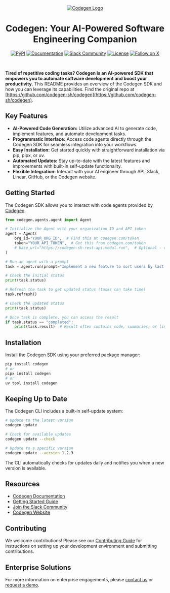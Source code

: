 <div align="center">
  <a href="https://docs.codegen.com">
    <img src="https://i.imgur.com/6RF9W0z.jpeg" alt="Codegen Logo" />
  </a>
</div>

<h1 align="center">Codegen: Your AI-Powered Software Engineering Companion</h1>

<div align="center">

[![PyPI](https://img.shields.io/badge/PyPi-codegen-gray?style=flat-square&color=blue)](https://pypi.org/project/codegen/)
[![Documentation](https://img.shields.io/badge/Docs-docs.codegen.com-purple?style=flat-square)](https://docs.codegen.com)
[![Slack Community](https://img.shields.io/badge/Slack-Join-4A154B?logo=slack&style=flat-square)](https://community.codegen.com)
[![License](https://img.shields.io/badge/Code%20License-Apache%202.0-gray?&color=gray)](https://github.com/codegen-sh/codegen-sdk/tree/develop?tab=Apache-2.0-1-ov-file)
[![Follow on X](https://img.shields.io/twitter/follow/codegen?style=social)](https://x.com/codegen)

</div>

<br />

**Tired of repetitive coding tasks? Codegen is an AI-powered SDK that empowers you to automate software development and boost your productivity.** This README provides an overview of the Codegen SDK and how you can leverage its capabilities.  Find the original repo at [https://github.com/codegen-sh/codegen](https://github.com/codegen-sh/codegen).

## Key Features

*   **AI-Powered Code Generation:** Utilize advanced AI to generate code, implement features, and automate development tasks.
*   **Programmatic Interface:** Access code agents directly through the Codegen SDK for seamless integration into your workflows.
*   **Easy Installation:**  Get started quickly with straightforward installation via pip, pipx, or uv.
*   **Automated Updates:**  Stay up-to-date with the latest features and improvements with built-in self-update functionality.
*   **Flexible Integration:** Interact with your AI engineer through API, Slack, Linear, GitHub, or the Codegen website.

## Getting Started

The Codegen SDK allows you to interact with code agents provided by [Codegen](https://codegen.com).

```python
from codegen.agents.agent import Agent

# Initialize the Agent with your organization ID and API token
agent = Agent(
    org_id="YOUR_ORG_ID",  # Find this at codegen.com/token
    token="YOUR_API_TOKEN",  # Get this from codegen.com/token
    # base_url="https://codegen-sh-rest-api.modal.run",  # Optional - defaults to production
)

# Run an agent with a prompt
task = agent.run(prompt="Implement a new feature to sort users by last login.")

# Check the initial status
print(task.status)

# Refresh the task to get updated status (tasks can take time)
task.refresh()

# Check the updated status
print(task.status)

# Once task is complete, you can access the result
if task.status == "completed":
    print(task.result)  # Result often contains code, summaries, or links
```

## Installation

Install the Codegen SDK using your preferred package manager:

```bash
pip install codegen
# or
pipx install codegen
# or
uv tool install codegen
```

## Keeping Up to Date

The Codegen CLI includes a built-in self-update system:

```bash
# Update to the latest version
codegen update

# Check for available updates
codegen update --check

# Update to a specific version
codegen update --version 1.2.3
```

The CLI automatically checks for updates daily and notifies you when a new version is available.

## Resources

*   [Codegen Documentation](https://docs.codegen.com)
*   [Getting Started Guide](https://docs.codegen.com/introduction/getting-started)
*   [Join the Slack Community](https://community.codegen.com)
*   [Codegen Website](https://codegen.com)

## Contributing

We welcome contributions!  Please see our [Contributing Guide](CONTRIBUTING.md) for instructions on setting up your development environment and submitting contributions.

## Enterprise Solutions

For more information on enterprise engagements, please [contact us](https://codegen.com/contact) or [request a demo](https://codegen.com/request-demo).